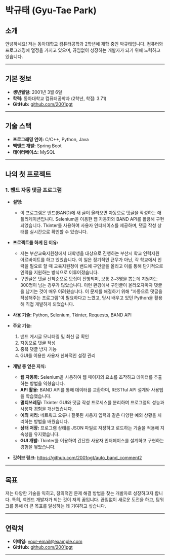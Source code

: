 # 박규태 (Gyu-Tae Park)



## 소개
안녕하세요! 저는 동아대학교 컴퓨터공학과 2학년에 재학 중인 박규태입니다. 컴퓨터와 프로그래밍에 열정을 가지고 있으며, 끊임없이 성장하는 개발자가 되기 위해 노력하고 있습니다.

---

## 기본 정보
- **생년월일:** 2001년 3월 6일
- **학력:** 동아대학교 컴퓨터공학과 (2학년, 학점: 3.71)
- **GitHub:** [github.com/2001pgt](https://github.com/2001pgt)

---

## 기술 스택

- **프로그래밍 언어:** C/C++, Python, Java
- **백엔드 개발:** Spring Boot
- **데이터베이스:** MySQL

---

## 나의 첫 프로젝트

### 1. 밴드 자동 댓글 프로그램
- **설명:**
  - 이 프로그램은 밴드(BAND)에 새 글이 올라오면 자동으로 댓글을 작성하는 애플리케이션입니다. Selenium을 이용한 웹 자동화와 BAND API를 활용해 구현되었습니다. Tkinter를 사용하여 사용자 인터페이스를 제공하며, 댓글 작성 상태를 실시간으로 확인할 수 있습니다.

- **프로젝트를 하게 된 이유:**
  - 저는 부산교육지원청에서 대학생을 대상으로 진행하는 부산시 학교 인력지원 아르바이트를 하고 있었습니다. 이 일은 정기적인 근무가 아닌, 각 학교에서 인력을 필요로 할 때 교육지원청이 밴드에 구인글을 올리고 이를 통해 단기적으로 인력을 지원하는 방식으로 이루어졌습니다.
  - 구인글은 댓글 선착순으로 모집이 진행되며, 보통 2~3명을 뽑는데 지원자는 300명이 넘는 경우가 많았습니다. 이런 환경에서 구인글이 올라오자마자 댓글을 남기는 것이 매우 어려웠습니다. 이 문제를 해결하기 위해 "자동으로 댓글을 작성해주는 프로그램"이 필요하다고 느꼈고, 당시 배우고 있던 Python을 활용해 직접 개발하게 되었습니다.

- **사용 기술:** Python, Selenium, Tkinter, Requests, BAND API

- **주요 기능:**
  1. 밴드 게시글 모니터링 및 최신 글 확인
  2. 자동으로 댓글 작성
  3. 중복 댓글 방지 기능
  4. GUI를 이용한 사용자 친화적인 설정 관리

- **개발 중 얻은 지식:**
  - **웹 자동화:** Selenium을 사용하여 웹 페이지의 요소를 조작하고 데이터를 추출하는 방법을 익혔습니다.
  - **API 활용:** BAND API를 통해 데이터를 교환하며, RESTful API 설계와 사용법을 학습했습니다.
  - **멀티쓰레딩:** Tkinter GUI와 댓글 작성 프로세스를 분리하여 프로그램의 성능과 사용자 경험을 개선했습니다.
  - **예외 처리:** 네트워크 오류나 잘못된 사용자 입력과 같은 다양한 예외 상황을 처리하는 방법을 배웠습니다.
  - **상태 저장:** 프로그램 상태를 JSON 파일로 저장하고 로드하는 기술을 적용해 지속성을 유지했습니다.
  - **GUI 개발:** Tkinter를 이용하여 간단한 사용자 인터페이스를 설계하고 구현하는 경험을 쌓았습니다.

- **깃허브 링크:** https://github.com/2001pgt/auto_band_comment2

---

## 목표

저는 다양한 기술을 익히고, 창의적인 문제 해결 방법을 찾는 개발자로 성장하고자 합니다. 특히, 백엔드 개발자가 되는 것이 저의 꿈입니다. 끊임없이 새로운 도전을 하고, 팀워크를 통해 더 큰 목표를 달성하는 데 기여하고 싶습니다.

---

## 연락처
- **이메일:** [your-email@example.com](mailto:your-email@example.com)
- **GitHub:** [github.com/2001pgt](https://github.com/2001pgt)

---

